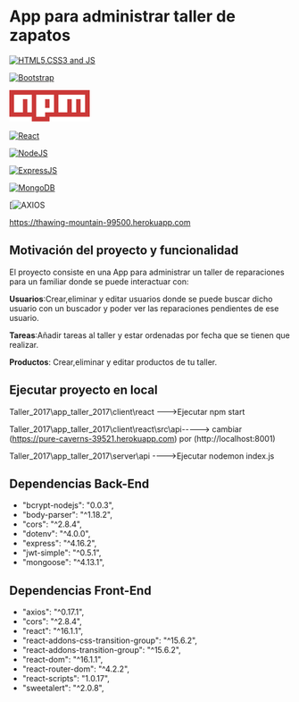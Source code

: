 # App para administrar taller de zapatos

[![HTML5,CSS3 and JS](https://github.com/FransLopez/logo-images/blob/master/logos/html5-css3-js.png)](http://www.w3.org/)

[![Bootstrap](https://github.com/FransLopez/logo-images/blob/master/logos/bootstrap.png)](http://getbootstrap.com/)

[![npm](https://github.com/MarioTerron/logo-images/blob/master/logos/npm.png)](https://www.npmjs.com/)

[![React](https://github.com/FransLopez/logo-images/blob/master/logos/react.png)](https://facebook.github.io/react/)

[![NodeJS](https://github.com/FransLopez/logo-images/blob/master/logos/nodejs.png)](https://nodejs.org/)

[![ExpressJS](https://github.com/MarioTerron/logo-images/blob/master/logos/expressjs.png)](http://expressjs.com///)

[![MongoDB](https://github.com/FransLopez/logo-images/blob/master/logos/mongodb.png)](https://www.mongodb.com/)

[![AXIOS](https://encrypted-tbn0.gstatic.com/images?q=tbn:ANd9GcRKULwinAOrRSM-Hk2Jg2pO7XLhmOCCasDdRq72ZFjtS5oFEIPP)

https://thawing-mountain-99500.herokuapp.com

## Motivación del proyecto y funcionalidad


El proyecto consiste en una App para administrar un taller de reparaciones para un familiar donde se puede interactuar con:

**Usuarios**:Crear,eliminar y editar usuarios donde se puede buscar dicho usuario con un buscador y poder ver las reparaciones pendientes de ese usuario.

**Tareas**:Añadir tareas al taller y estar ordenadas por fecha que se tienen que realizar.

**Productos**: Crear,eliminar y editar productos de tu taller.


## Ejecutar proyecto en local

Taller_2017\app_taller_2017\client\react --->Ejecutar npm start

Taller_2017\app_taller_2017\client\react\src\api-----> cambiar (https://pure-caverns-39521.herokuapp.com)
por (http://localhost:8001)

Taller_2017\app_taller_2017\server\api ---->Ejecutar nodemon index.js

## Dependencias Back-End

 - "bcrypt-nodejs": "0.0.3",
 - "body-parser": "^1.18.2",
 - "cors": "^2.8.4",
 - "dotenv": "^4.0.0",
 - "express": "^4.16.2",
 - "jwt-simple": "^0.5.1",
 - "mongoose": "^4.13.1",
 
## Dependencias Front-End
 
   - "axios": "^0.17.1",
   - "cors": "^2.8.4",
   - "react": "^16.1.1",
   - "react-addons-css-transition-group": "^15.6.2",
   - "react-addons-transition-group": "^15.6.2",
   - "react-dom": "^16.1.1",
   - "react-router-dom": "^4.2.2",
   - "react-scripts": "1.0.17",
   - "sweetalert": "^2.0.8",
 
